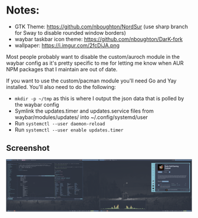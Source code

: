 # Notes:

* GTK Theme: https://github.com/nboughton/NordSur (use sharp branch for Sway to disable rounded window borders)
* waybar taskbar icon theme: https://github.com/nboughton/DarK-fork
* wallpaper: https://i.imgur.com/2fcDiJA.png

Most people probably want to disable the custom/auroch module in the waybar config as it's pretty specific to me for letting me know when AUR NPM packages that I maintain are out of date.

If you want to use the custom/pacman module you'll need Go and Yay installed. You'll also need to do the following:

* ````mkdir -p ~/tmp```` as this is where I output the json data that is polled by the waybar config
* Symlink the updates.timer and updates.service files from waybar/modules/updates/ into ~/.config/systemd/user
* Run ````systemctl --user daemon-reload````
* Run ````systemctl --user enable updates.timer````

## Screenshot

![screenshot](/screenshot.png)
